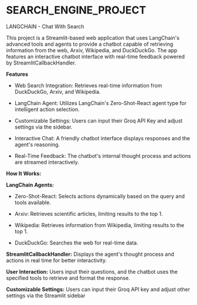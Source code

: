 # SEARCH_ENGINE_PROJECT
LANGCHAIN - Chat With Search

This project is a Streamlit-based web application that uses LangChain's advanced tools and agents to provide a chatbot capable of retrieving information from the web, Arxiv, Wikipedia, and DuckDuckGo. The app features an interactive chatbot interface with real-time feedback powered by StreamlitCallbackHandler.

**Features**

- Web Search Integration: Retrieves real-time information from DuckDuckGo, Arxiv, and Wikipedia.
  
- LangChain Agent: Utilizes LangChain's Zero-Shot-React agent type for intelligent action selection.
  
- Customizable Settings: Users can input their Groq API Key and adjust settings via the sidebar.
  
- Interactive Chat: A friendly chatbot interface displays responses and the agent's reasoning.
  
- Real-Time Feedback: The chatbot's internal thought process and actions are streamed interactively.

**How It Works:**

**LangChain Agents:**

- Zero-Shot-React: Selects actions dynamically based on the query and tools available.
  
- Arxiv: Retrieves scientific articles, limiting results to the top 1.
  
- Wikipedia: Retrieves information from Wikipedia, limiting results to the top 1.
  
- DuckDuckGo: Searches the web for real-time data.
  
**StreamlitCallbackHandler:**
Displays the agent's thought process and actions in real time for better interactivity.

**User Interaction:**
Users input their questions, and the chatbot uses the specified tools to retrieve and format the response.

**Customizable Settings:**
Users can input their Groq API key and adjust other settings via the Streamlit sidebar





